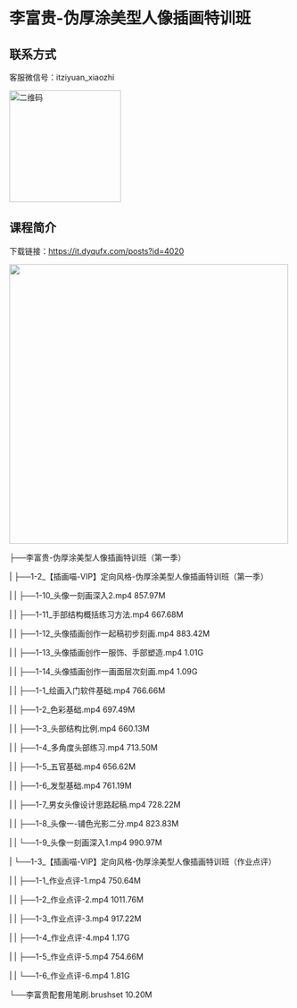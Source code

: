 # 李富贵-伪厚涂美型人像插画特训班

## 联系方式

客服微信号：itziyuan_xiaozhi

<img src="https://ziyuanyun.oss-cn-guangzhou.aliyuncs.com/common/20240614073449/666b82192834a.jpg" width="200" height="200" alt="二维码">

## 课程简介

下载链接：https://it.dyqufx.com/posts?id=4020

<img src="https://ziyuanyun.oss-cn-guangzhou.aliyuncs.com/yun/20240515185549/664494b5541b6.jpg" width="500" alt="">

  

 ├──李富贵-伪厚涂美型人像插画特训班（第一季）

 | ├──1-2_【插画喵-VIP】定向风格-伪厚涂美型人像插画特训班（第一季）

 | | ├──1-10_头像一刻画深入2.mp4 857.97M

 | | ├──1-11_手部结构概括练习方法.mp4 667.68M

 | | ├──1-12_头像插画创作一起稿初步刻画.mp4 883.42M

 | | ├──1-13_头像插画创作一服饰、手部塑造.mp4 1.01G

 | | ├──1-14_头像插画创作一画面层次刻画.mp4 1.09G

 | | ├──1-1_绘画入门软件基础.mp4 766.66M

 | | ├──1-2_色彩基础.mp4 697.49M

 | | ├──1-3_头部结构比例.mp4 660.13M

 | | ├──1-4_多角度头部练习.mp4 713.50M

 | | ├──1-5_五官基础.mp4 656.62M

 | | ├──1-6_发型基础.mp4 761.19M

 | | ├──1-7_男女头像设计思路起稿.mp4 728.22M

 | | ├──1-8_头像一-铺色光影二分.mp4 823.83M

 | | └──1-9_头像一刻画深入1.mp4 990.97M

 | └──1-3_【插画喵-VIP】定向风格-伪厚涂美型人像插画特训班（作业点评）

 | | ├──1-1_作业点评-1.mp4 750.64M

 | | ├──1-2_作业点评-2.mp4 1011.76M

 | | ├──1-3_作业点评-3.mp4 917.22M

 | | ├──1-4_作业点评-4.mp4 1.17G

 | | ├──1-5_作业点评-5.mp4 754.66M

 | | └──1-6_作业点评-6.mp4 1.81G

 └──李富贵配套用笔刷.brushset 10.20M

  